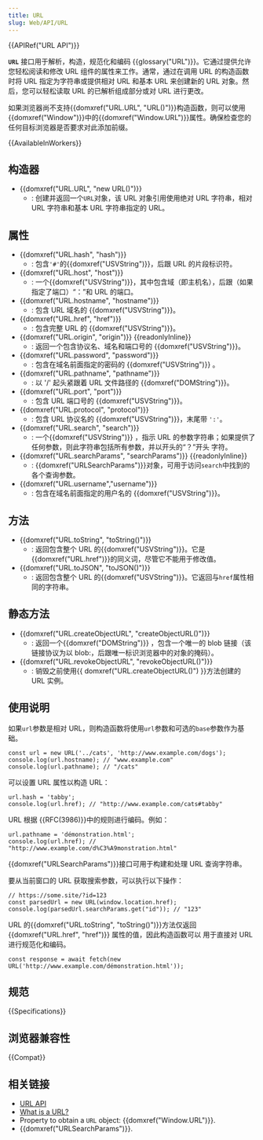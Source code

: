 ```yaml
---
title: URL
slug: Web/API/URL
---
```


{{APIRef("URL API")}}

**`URL`** 接口用于解析，构造，规范化和编码 {{glossary("URL")}}。它通过提供允许您轻松阅读和修改 URL 组件的属性来工作。通常，通过在调用 URL 的构造函数时将 URL 指定为字符串或提供相对 URL 和基本 URL 来创建新的 URL 对象。然后，您可以轻松读取 URL 的已解析组成部分或对 URL 进行更改。

如果浏览器尚不支持{{domxref("URL.URL", "URL()")}}构造函数，则可以使用{{domxref("Window")}}中的{{domxref("Window.URL")}}属性。确保检查您的任何目标浏览器是否要求对此添加前缀。

{{AvailableInWorkers}}

## 构造器

- {{domxref("URL.URL", "new URL()")}}
  - : 创建并返回一个`URL`对象，该 URL 对象引用使用绝对 URL 字符串，相对 URL 字符串和基本 URL 字符串指定的 URL。

## 属性

- {{domxref("URL.hash", "hash")}}
  - : 包含`'#'`的{{domxref("USVString")}}，后跟 URL 的片段标识符。
- {{domxref("URL.host", "host")}}
  - : 一个{{domxref("USVString")}}，其中包含域（即主机名），后跟（如果指定了端口）“：”和 URL 的端口。
- {{domxref("URL.hostname", "hostname")}}
  - : 包含 URL 域名的 {{domxref("USVString")}}。
- {{domxref("URL.href", "href")}}
  - : 包含完整 URL 的 {{domxref("USVString")}}。
- {{domxref("URL.origin", "origin")}} {{readonlyInline}}
  - : 返回一个包含协议名、域名和端口号的 {{domxref("USVString")}}。
- {{domxref("URL.password", "password")}}
  - : 包含在域名前面指定的密码的 {{domxref("USVString")}} 。
- {{domxref("URL.pathname", "pathname")}}
  - : 以 '/' 起头紧跟着 URL 文件路径的 {{domxref("DOMString")}}。
- {{domxref("URL.port", "port")}}
  - : 包含 URL 端口号的 {{domxref("USVString")}}。
- {{domxref("URL.protocol", "protocol")}}
  - : 包含 URL 协议名的 {{domxref("USVString")}}，末尾带 `':'`。
- {{domxref("URL.search", "search")}}
  - : 一个{{domxref("USVString")}} ，指示 URL 的参数字符串；如果提供了任何参数，则此字符串包括所有参数，并以开头的“？”开头 字符。
- {{domxref("URL.searchParams", "searchParams")}} {{readonlyInline}}
  - : {{domxref("URLSearchParams")}}对象，可用于访问`search`中找到的各个查询参数。
- {{domxref("URL.username","username")}}
  - : 包含在域名前面指定的用户名的 {{domxref("USVString")}}。

## 方法

- {{domxref("URL.toString", "toString()")}}
  - : 返回包含整个 URL 的{{domxref("USVString")}}。它是{{domxref("URL.href")}}的同义词，尽管它不能用于修改值。
- {{domxref("URL.toJSON", "toJSON()")}}
  - : 返回包含整个 URL 的{{domxref("USVString")}}。它返回与`href`属性相同的字符串。

## 静态方法

- {{domxref("URL.createObjectURL", "createObjectURL()")}}
  - : 返回一个{{domxref("DOMString")}} ，包含一个唯一的 blob 链接（该链接协议为以 blob:，后跟唯一标识浏览器中的对象的掩码）。
- {{domxref("URL.revokeObjectURL", "revokeObjectURL()")}}
  - : 销毁之前使用{{ domxref("URL.createObjectURL()") }}方法创建的 URL 实例。

## 使用说明

如果`url`参数是相对 URL，则构造函数将使用`url`参数和可选的`base`参数作为基础。

```plain
const url = new URL('../cats', 'http://www.example.com/dogs');
console.log(url.hostname); // "www.example.com"
console.log(url.pathname); // "/cats"
```

可以设置 URL 属性以构造 URL：

```plain
url.hash = 'tabby';
console.log(url.href); // "http://www.example.com/cats#tabby"
```

URL 根据 {{RFC(3986)}}中的规则进行编码。例如：

```plain
url.pathname = 'démonstration.html';
console.log(url.href); // "http://www.example.com/d%C3%A9monstration.html"
```

{{domxref("URLSearchParams")}}接口可用于构建和处理 URL 查询字符串。

要从当前窗口的 URL 获取搜索参数，可以执行以下操作：

```plain
// https://some.site/?id=123
const parsedUrl = new URL(window.location.href);
console.log(parsedUrl.searchParams.get("id")); // "123"
```

URL 的{{domxref("URL.toString", "toString()")}}方法仅返回{{domxref("URL.href", "href")}} 属性的值，因此构造函数可以 用于直接对 URL 进行规范化和编码。

```plain
const response = await fetch(new URL('http://www.example.com/démonstration.html'));
```

## 规范

{{Specifications}}

## 浏览器兼容性

{{Compat}}

## 相关链接

- [URL API](/zh-CN/docs/Web/API/URL_API)
- [What is a URL?](/zh-CN/docs/Learn/Common_questions/What_is_a_URL)
- Property to obtain a `URL` object: {{domxref("Window.URL")}}.
- {{domxref("URLSearchParams")}}.
